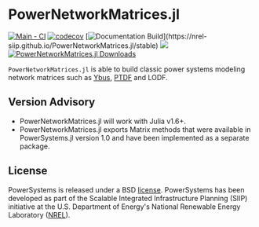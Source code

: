 # PowerNetworkMatrices.jl

[![Main - CI](https://github.com/NREL-SIIP/PowerNetworkMatrices.jl/actions/workflows/main-tests.yml/badge.svg)](https://github.com/NREL-SIIP/PowerNetworkMatrices.jl/actions/workflows/main-tests.yml)
[![codecov](https://codecov.io/gh/NREL-SIIP/PowerNetworkMatrices.jl/branch/master/graph/badge.svg)](https://codecov.io/gh/NREL-SIIP/PowerNetworkMatrices.jl)
[![Documentation Build](https://github.com/NREL-SIIP/PowerNetworkMatrices.jl/workflows/Documentation/badge.svg?)](https://nrel-siip.github.io/PowerNetworkMatrices.jl/stable)
[<img src="https://img.shields.io/badge/slack-@SIIP/PNM-blue.svg?logo=slack">](https://join.slack.com/t/nrel-siip/shared_invite/zt-glam9vdu-o8A9TwZTZqqNTKHa7q3BpQ)
[![PowerNetworkMatrices.jl Downloads](https://shields.io/endpoint?url=https://pkgs.genieframework.com/api/v1/badge/PowerNetworkMatrices)](https://pkgs.genieframework.com?packages=PowerNetworkMatrices)

`PowerNetworkMatrices.jl` is able to build classic power systems modeling network matrices such as
[Ybus](https://en.wikipedia.org/wiki/Nodal_admittance_matrix), [PTDF](https://www.powerworld.com/WebHelp/Content/MainDocumentation_HTML/Power_Transfer_Distribution_Factors.htm) and LODF.

## Version Advisory

- PowerNetworkMatrices.jl will work with Julia v1.6+.
- PowerNetworkMatrices.jl exports Matrix methods that were available in PowerSystems.jl version 1.0 and have been implemented as a separate package.

## License

PowerSystems is released under a BSD [license](https://github.com/NREL/PowerNetworkMatrices.jl/blob/master/LICENSE).
PowerSystems has been developed as part of the Scalable Integrated Infrastructure Planning (SIIP)
initiative at the U.S. Department of Energy's National Renewable Energy Laboratory ([NREL](https://www.nrel.gov/)).

